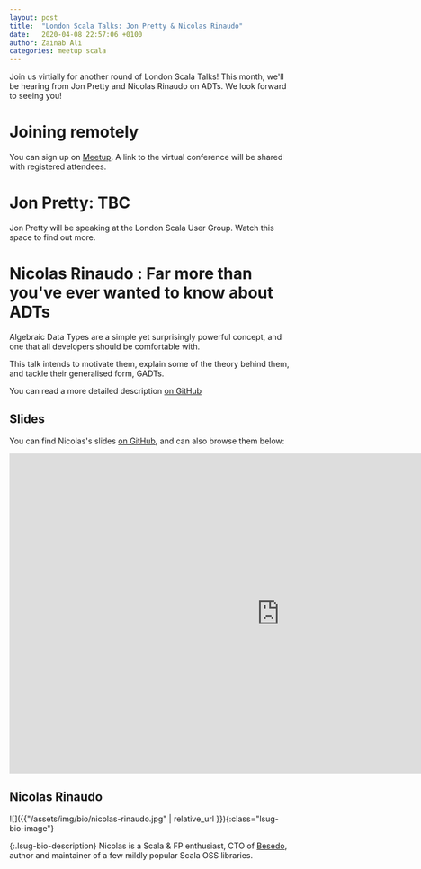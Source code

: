 ```yaml
---
layout: post
title:  "London Scala Talks: Jon Pretty & Nicolas Rinaudo"
date:   2020-04-08 22:57:06 +0100
author: Zainab Ali
categories: meetup scala
---
```


Join us virtially for another round of London Scala Talks! This month, we'll be hearing from Jon Pretty and Nicolas Rinaudo on ADTs. We look forward to seeing you!

# Joining remotely

You can sign up on [Meetup](https://www.meetup.com/london-scala/events/268770032/).  A link to the virtual conference will be shared with registered attendees.

# Jon Pretty: TBC

Jon Pretty will be speaking at the London Scala User Group.  Watch this space to find out more.

# Nicolas Rinaudo : Far more than you've ever wanted to know about ADTs

Algebraic Data Types are a simple yet surprisingly powerful concept, and one that all developers should be comfortable with.

This talk intends to motivate them, explain some of the theory behind them, and tackle their generalised form, GADTs.

You can read a more detailed description [on GitHub](https://github.com/nrinaudo/far-more-adt/blob/v1/ABSTRACT_EN.md)

## Slides

You can find Nicolas's slides [on GitHub](https://nrinaudo.github.io/far-more-adt/#1), and can also browse them below:

<iframe src="https://nrinaudo.github.io/far-more-adt" frameborder="0" width="960" height="569" allowfullscreen="true" mozallowfullscreen="true" webkitallowfullscreen="true">
</iframe>

## Nicolas Rinaudo

<div markdown="1" class="lsug-bio">
![]({{"/assets/img/bio/nicolas-rinaudo.jpg" | relative_url }}){:class="lsug-bio-image"}

{:.lsug-bio-description}
Nicolas is a Scala & FP enthusiast, CTO of [Besedo](https://besedo.com), author and maintainer of a few mildly popular Scala OSS libraries.
</div>
